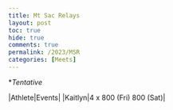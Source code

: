 ```yaml
---
title: Mt Sac Relays
layout: post
toc: true 
hide: true
comments: true
permalink: /2023/MSR
categories: [Meets]
---
```


**Tentative*

|Athlete|Events|
|Kaitlyn|4 x 800 (Fri) 800 (Sat)|